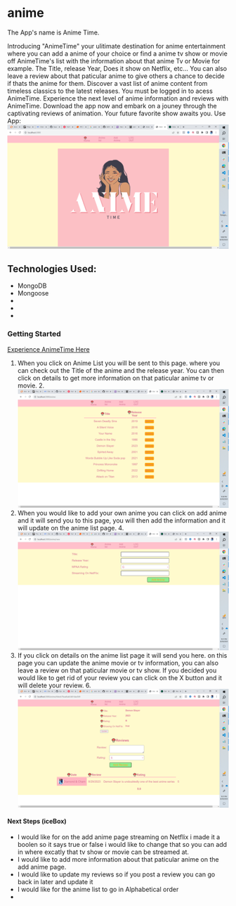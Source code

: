 # anime
The App's name is Anime Time.

Introducing "AnimeTime" your ulitimate destination for anime entertainment where you can add a anime of your choice or find a anime tv show or movie off AnimeTime's list with the information about that anime Tv or Movie for example. The Title, release Year, Does it show on Netflix, etc... You can also leave a review about that paticular anime to give others a chance to decide if thats the anime for them. Discover a vast list of anime content from timeless classics to the latest releases. You must be logged in to acess AnimeTime. Experience the next level of anime information and reviews with AnimeTime. Download the app now and embark on a jouney through the captivating reviews of animation. Your future favorite show awaits you.
Use App:
<img src=""/>![Alt text](image.png)
## Technologies Used:
*  MongoDB
*  Mongoose
*  
*
*
### Getting Started
[Experience AnimeTime Here](url "alt text")
1. When you click on Anime List you will be sent to this page. where you can check out the Title of the anime and the release year. You can then click on details to get more information on that paticular anime tv or movie.
2.<img src=""/>![Alt text](image-1.png)
3. When you would like to add your own anime you can click on add anime and it will send you to this page, you will then add the information and it will update on the anime list page.
4.<img src=""/>![Alt text](image-2.png)
5. If you click on details on the anime list page it will send you here. on this page you can update the anime movie or tv information, you can also leave a review on that paticular movie or tv show. If you decided you would like to get rid of your review you can click on the X button and it will delete your review. 
6.<img src=""/>![Alt text](image-3.png)
#### Next Steps (iceBox)
* I would like for on the add anime page streaming on Netflix i made it a boolen so it says true or false i would like to change that so you can add in where excatly that tv show or movie can be streamed at.
* I would like to add more information about that paticular anime on the add anime page.
* I would like to update my reviews so if you post a review you can go back in later and update it
* I would like for the anime list to go in Alphabetical order
* 
